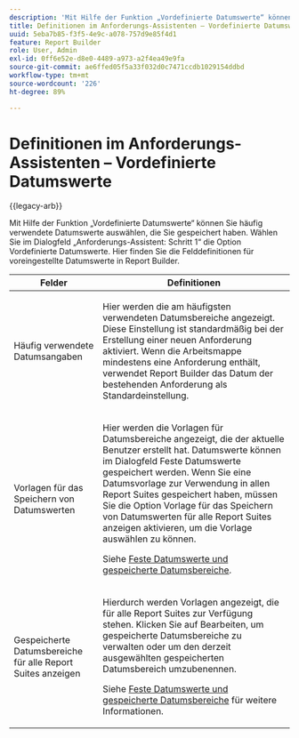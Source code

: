```yaml
---
description: 'Mit Hilfe der Funktion „Vordefinierte Datumswerte“ können Sie häufig verwendete Datumswerte auswählen, die Sie gespeichert haben. Wählen Sie im Dialogfeld „Anforderungs-Assistent: Schritt 1“ die Option „Vordefinierte Datumswerte“. Hier finden Sie die Felddefinitionen für voreingestellte Datumswerte in Report Builder.'
title: Definitionen im Anforderungs-Assistenten – Vordefinierte Datumswerte
uuid: 5eba7b85-f3f5-4e9c-a078-757d9e85f4d1
feature: Report Builder
role: User, Admin
exl-id: 0ff6e52e-d8e0-4489-a973-a2f4ea49e9fa
source-git-commit: ae6ffed05f5a33f032d0c7471ccdb1029154ddbd
workflow-type: tm+mt
source-wordcount: '226'
ht-degree: 89%

---
```


# Definitionen im Anforderungs-Assistenten – Vordefinierte Datumswerte

{{legacy-arb}}

Mit Hilfe der Funktion „Vordefinierte Datumswerte“ können Sie häufig verwendete Datumswerte auswählen, die Sie gespeichert haben. Wählen Sie im Dialogfeld „Anforderungs-Assistent: Schritt 1“ die Option Vordefinierte Datumswerte. Hier finden Sie die Felddefinitionen für voreingestellte Datumswerte in Report Builder.

<table id="table_620F3BD3FD1B4C85A0319107EC03D54F"> 
 <thead> 
  <tr> 
   <th colname="col1" class="entry"> Felder </th> 
   <th colname="col2" class="entry"> Definitionen </th> 
  </tr> 
 </thead>
 <tbody> 
  <tr> 
   <td colname="col1"> <p>Häufig verwendete Datumsangaben </p> </td> 
   <td colname="col2"> <p>Hier werden die am häufigsten verwendeten Datumsbereiche angezeigt. Diese Einstellung ist standardmäßig bei der Erstellung einer neuen Anforderung aktiviert. Wenn die Arbeitsmappe mindestens eine Anforderung enthält, verwendet Report Builder das Datum der bestehenden Anforderung als Standardeinstellung. </p> </td> 
  </tr> 
  <tr> 
   <td colname="col1"> <p> Vorlagen für das Speichern von Datumswerten </p> </td> 
   <td colname="col2"> <p>Hier werden die Vorlagen für Datumsbereiche angezeigt, die der aktuelle Benutzer erstellt hat. Datumswerte können im Dialogfeld <span class="wintitle">Feste Datumswerte</span> gespeichert werden. Wenn Sie eine Datumsvorlage zur Verwendung in allen Report Suites gespeichert haben, müssen Sie die Option <span class="wintitle">Vorlage für das Speichern von Datumswerten für alle Report Suites anzeigen</span> aktivieren, um die Vorlage auswählen zu können. </p> <p>Siehe <a href="/help/analyze/legacy-report-builder/data-requests/configuring-report-dates/t-fixed-dates-and-saved-date-ranges.md"   >Feste Datumswerte und gespeicherte Datumsbereiche</a>. </p> </td> 
  </tr> 
  <tr> 
   <td colname="col1"> <p>Gespeicherte Datumsbereiche für alle Report Suites anzeigen </p> </td> 
   <td colname="col2"> <p> Hierdurch werden Vorlagen angezeigt, die für alle Report Suites zur Verfügung stehen. Klicken Sie auf <span class="wintitle">Bearbeiten</span>, um gespeicherte Datumsbereiche zu verwalten oder um den derzeit ausgewählten gespeicherten Datumsbereich umzubenennen. </p> <p>Siehe <a href="/help/analyze/legacy-report-builder/data-requests/configuring-report-dates/t-fixed-dates-and-saved-date-ranges.md"   >Feste Datumswerte und gespeicherte Datumsbereiche</a> für weitere Informationen. </p> </td> 
  </tr> 
 </tbody> 
</table>
